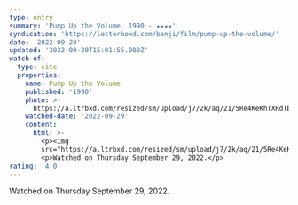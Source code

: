 ```yaml
---
type: entry
summary: 'Pump Up the Volume, 1990 - ★★★★'
syndication: 'https://letterboxd.com/benji/film/pump-up-the-volume/'
date: '2022-09-29'
updated: '2022-09-29T15:01:55.000Z'
watch-of:
  type: cite
  properties:
    name: Pump Up the Volume
    published: '1990'
    photo: >-
      https://a.ltrbxd.com/resized/sm/upload/j7/2k/aq/21/5Re4KeKhTXRdTb52R31zNisGwqc-0-600-0-900-crop.jpg?v=46a71c3f77
    watched-date: '2022-09-29'
    content:
      html: >-
        <p><img
        src="https://a.ltrbxd.com/resized/sm/upload/j7/2k/aq/21/5Re4KeKhTXRdTb52R31zNisGwqc-0-600-0-900-crop.jpg?v=46a71c3f77"/></p>
        <p>Watched on Thursday September 29, 2022.</p>
rating: '4.0'
---
```

Watched on Thursday September 29, 2022.
